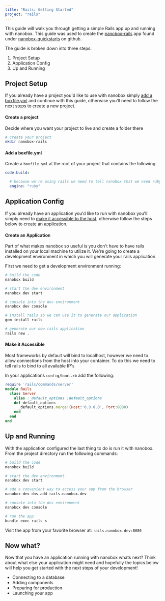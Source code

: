 ```yaml
---
title: "Rails: Getting Started"
project: "rails"
---
```


This guide will walk you through getting a simple Rails app up and running with nanobox. This guide was used to create the <a href="https://github.com/nanobox-quickstarts/nanobox-rails" target="\_blank">nanobox-rails</a> app found under <a href="https://github.com/nanobox-quickstarts" target="\_blank">nanobox-quickstarts</a> on github.

The guide is broken down into three steps:

1. Project Setup
2. Application Config
3. Up and Running

## Project Setup
If you already have a project you'd like to use with nanobox simply [add a boxfile.yml](#add-a-boxfile-yml) and continue with this guide, otherwise you'll need to follow the next steps to create a new project.

#### Create a project
Decide where you want your project to live and create a folder there

```bash
# create your project
mkdir nanobox-rails
```

#### Add a boxfile.yml
Create a `boxfile.yml` at the root of your project that contains the following:

```yaml
code.build:

  # because we're using rails we need to tell nanobox that we need ruby in our container
  engine: "ruby"
```

## Application Config
If you already have an application you'd like to run with nanobox you'll simply need to [make it accessible to the host](#make-it-accessible), otherwise follow the steps below to create an application.

#### Create an Application
Part of what makes nanobox so useful is you don't have to have rails installed on your local machine to utilize it. We're going to create a development environment in which you will generate your rails application.

First we need to get a development environment running:

```bash
# build the code
nanobox build

# start the dev environment
nanobox dev start

# console into the dev environment
nanobox dev console

# install rails so we can use it to generate our application
gem install rails

# generate our new rails application
rails new .
```

#### Make it Accessible
Most frameworks by default will bind to localhost, however we need to allow connections from the host into your container. To do this we need to tell rails to bind to all available IP's

In your applications `config/boot.rb` add the following:

```ruby
require 'rails/commands/server'
module Rails
  class Server
    alias :_default_options :default_options
    def default_options
      _default_options.merge!(Host:'0.0.0.0', Port:8080)
    end
  end
end
```

## Up and Running
With the application configured the last thing to do is run it with nanobox. From the project directory run the following commands:

```bash
# build the code
nanobox build

# start the dev environment
nanobox dev start

# add a convenient way to access your app from the browser
nanobox dev dns add rails.nanobox.dev

# console into the dev environment
nanobox dev console

# run the app
bundle exec rails s
```

Visit the app from your favorite browser at: `rails.nanobox.dev:8080`

## Now what?
Now that you have an application running with nanobox whats next? Think about what else your application might need and hopefully the topics below will help you get started with the next steps of your development!

* Connecting to a database
* Adding components
* Preparing for production
* Launching your app
